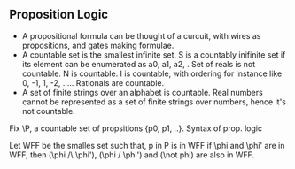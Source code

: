 ## Proposition Logic

* A propositional formula can be thought of a curcuit, with wires as propositions, and gates making formulae.
* A countable set is the smallest infinite set. S is a countably inifinite set if its element can be enumerated as a0, a1, a2, . Set of reals is not countable. N is countable. I is countable, with ordering for instance like 0, -1, 1, -2, ..... Rationals are countable. 
* A set of finite strings over an alphabet is countable. Real numbers cannot be represented as a set of finite strings over numbers, hence it's not countable.



 Fix \P, a countable set of propsitions {p0, p1, ..}. Syntax of prop. logic 


 Let WFF be the smalles set such that, p in P is in WFF if \phi and \phi' are in WFF, then (\phi /\ \phi'), (\phi \/ \phi') and (\not phi) are also in WFF. 


